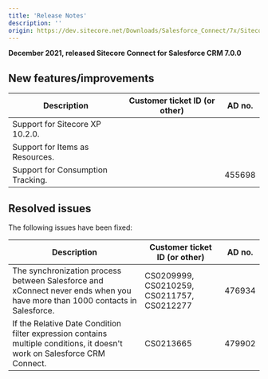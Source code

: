 ```yaml
---
title: 'Release Notes'
description: ''
origin: https://dev.sitecore.net/Downloads/Salesforce_Connect/7x/Sitecore_Connect_for_Salesforce_CRM_700/Release_Notes
---
```


**December 2021, released Sitecore Connect for Salesforce CRM 7.0.0**

## New features/improvements

| Description                       | Customer ticket ID (or other) | AD no. |
| --------------------------------- | ----------------------------- | ------ |
| Support for Sitecore XP 10.2.0.   |                               |        |
| Support for Items as Resources.   |                               |        |
| Support for Consumption Tracking. |                               | 455698 |

## Resolved issues

The following issues have been fixed:

| Description                                                                                                                 | Customer ticket ID (or other)              | AD no. |
| --------------------------------------------------------------------------------------------------------------------------- | ------------------------------------------ | ------ |
| The synchronization process between Salesforce and xConnect never ends when you have more than 1000 contacts in Salesforce. | CS0209999, CS0210259, CS0211757, CS0212277 | 476934 |
| If the Relative Date Condition filter expression contains multiple conditions, it doesn't work on Salesforce CRM Connect.   | CS0213665                                  | 479902 |
